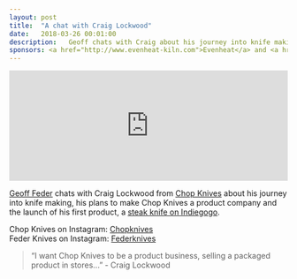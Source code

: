 ```yaml
---
layout: post
title:  "A chat with Craig Lockwood"
date:   2018-03-26 00:01:00
description:   Geoff chats with Craig about his journey into knife making, his plans to make Chop Knives a product company and the launch of his first product
sponsors: <a href="http://www.evenheat-kiln.com">Evenheat</a> and <a href="http://www.tormek.com">Tormek</a>
---
```



<iframe frameborder='0' height='200px' scrolling='no' seamless src='https://embed.simplecast.com/e3410669?color=f5f5f5' width='100%'></iframe>


<a href="http://www.federknives.com">Geoff Feder</a> chats with Craig Lockwood from <a href="https://www.chopknives.com/">Chop Knives</a> about his journey into knife making, his plans to make Chop Knives a product company and the launch of his first product, a <a href="https://www.indiegogo.com/projects/handmade-steak-knives-made-affordable">steak knife on Indiegogo</a>.

Chop Knives on Instagram: <a href="http://www.instagram.com/chopknives">Chopknives</a>  
Feder Knives on Instagram: <a href="http://www.instagram.com/federknives">Federknives</a>



 


<blockquote class="largeQuote">“I want Chop Knives to be a product business, selling a packaged product in stores...” - Craig Lockwood</blockquote>




